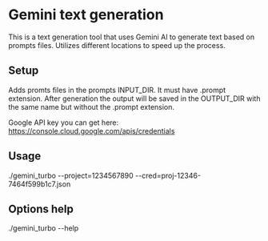 # Gemini text generation

This is a text generation tool that uses Gemini AI to generate text based on prompts files.
Utilizes different locations to speed up the process.

## Setup

Adds promts files in the prompts INPUT_DIR.
It must have .prompt extension. After generation the output will be saved in the OUTPUT_DIR
with the same name but without the .prompt extension.

Google API key you can get here: https://console.cloud.google.com/apis/credentials

## Usage

./gemini_turbo --project=1234567890 --cred=proj-12346-7464f599b1c7.json

## Options help

./gemini_turbo --help
